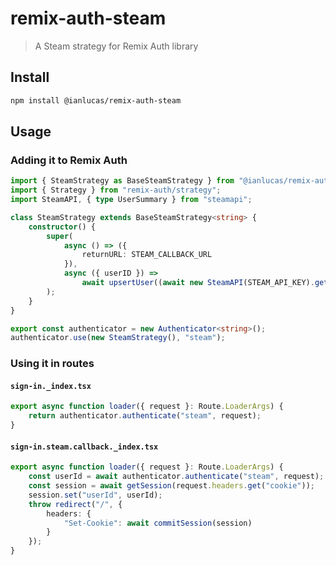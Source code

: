 # remix-auth-steam

> A Steam strategy for Remix Auth library

## Install

```bash
npm install @ianlucas/remix-auth-steam
```

## Usage

### Adding it to Remix Auth

```typescript
import { SteamStrategy as BaseSteamStrategy } from "@ianlucas/remix-auth-steam";
import { Strategy } from "remix-auth/strategy";
import SteamAPI, { type UserSummary } from "steamapi";

class SteamStrategy extends BaseSteamStrategy<string> {
    constructor() {
        super(
            async () => ({
                returnURL: STEAM_CALLBACK_URL
            }),
            async ({ userID }) =>
                await upsertUser((await new SteamAPI(STEAM_API_KEY).getUserSummary(userID)) as UserSummary)
        );
    }
}

export const authenticator = new Authenticator<string>();
authenticator.use(new SteamStrategy(), "steam");
```

### Using it in routes

#### `sign-in._index.tsx`

```typescript
export async function loader({ request }: Route.LoaderArgs) {
    return authenticator.authenticate("steam", request);
}
```

#### `sign-in.steam.callback._index.tsx`

```typescript
export async function loader({ request }: Route.LoaderArgs) {
    const userId = await authenticator.authenticate("steam", request);
    const session = await getSession(request.headers.get("cookie"));
    session.set("userId", userId);
    throw redirect("/", {
        headers: {
            "Set-Cookie": await commitSession(session)
        }
    });
}
```
